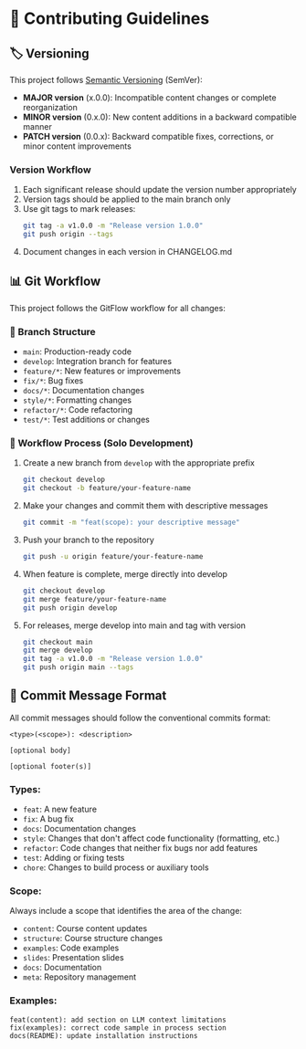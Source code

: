 # 🤝 Contributing Guidelines

## 🏷️ Versioning

This project follows [Semantic Versioning](https://semver.org/) (SemVer):

- **MAJOR version** (x.0.0): Incompatible content changes or complete reorganization
- **MINOR version** (0.x.0): New content additions in a backward compatible manner
- **PATCH version** (0.0.x): Backward compatible fixes, corrections, or minor content improvements

### Version Workflow

1. Each significant release should update the version number appropriately
2. Version tags should be applied to the main branch only
3. Use git tags to mark releases:
   ```bash
   git tag -a v1.0.0 -m "Release version 1.0.0"
   git push origin --tags
   ```
4. Document changes in each version in CHANGELOG.md

## 📊 Git Workflow

This project follows the GitFlow workflow for all changes:

### 🌿 Branch Structure

- `main`: Production-ready code
- `develop`: Integration branch for features
- `feature/*`: New features or improvements
- `fix/*`: Bug fixes
- `docs/*`: Documentation changes
- `style/*`: Formatting changes
- `refactor/*`: Code refactoring
- `test/*`: Test additions or changes

### 🔄 Workflow Process (Solo Development)

1. Create a new branch from `develop` with the appropriate prefix
   ```bash
   git checkout develop
   git checkout -b feature/your-feature-name
   ```

2. Make your changes and commit them with descriptive messages
   ```bash
   git commit -m "feat(scope): your descriptive message"
   ```

3. Push your branch to the repository
   ```bash
   git push -u origin feature/your-feature-name
   ```

4. When feature is complete, merge directly into develop
   ```bash
   git checkout develop
   git merge feature/your-feature-name
   git push origin develop
   ```

5. For releases, merge develop into main and tag with version
   ```bash
   git checkout main
   git merge develop
   git tag -a v1.0.0 -m "Release version 1.0.0"
   git push origin main --tags
   ```

## 💬 Commit Message Format

All commit messages should follow the conventional commits format:

```
<type>(<scope>): <description>

[optional body]

[optional footer(s)]
```

### Types:
- `feat`: A new feature
- `fix`: A bug fix
- `docs`: Documentation changes
- `style`: Changes that don't affect code functionality (formatting, etc.)
- `refactor`: Code changes that neither fix bugs nor add features
- `test`: Adding or fixing tests
- `chore`: Changes to build process or auxiliary tools

### Scope:
Always include a scope that identifies the area of the change:
- `content`: Course content updates
- `structure`: Course structure changes
- `examples`: Code examples
- `slides`: Presentation slides
- `docs`: Documentation
- `meta`: Repository management

### Examples:
```
feat(content): add section on LLM context limitations
fix(examples): correct code sample in process section
docs(README): update installation instructions
```